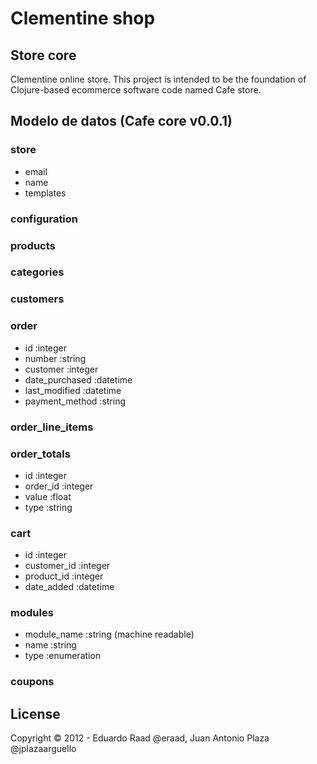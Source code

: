 # Clementine shop

## Store core

Clementine online store.
This project is intended to be the foundation of Clojure-based ecommerce software
code named Cafe store.

## Modelo de datos (Cafe core v0.0.1)

### __store__
* email
* name
* templates

### __configuration__

### __products__

### __categories__

### __customers__

### __order__
* id :integer
* number :string
* customer :integer
* date_purchased :datetime
* last_modified :datetime
* payment_method :string

### __order\_line\_items__

### __order_totals__
* id :integer
* order_id :integer
* value :float
* type :string

### __cart__
* id :integer
* customer_id :integer
* product_id :integer
* date_added :datetime

### modules
* module_name :string (machine readable)
* name :string
* type :enumeration

### coupons


## License

Copyright &copy; 2012 - Eduardo Raad @eraad, Juan Antonio Plaza @jplazaarguello